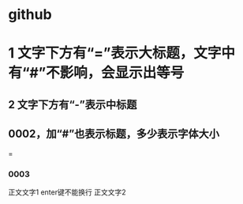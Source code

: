 # github
1 文字下方有“=”表示大标题，文字中有“#”不影响，会显示出等号
==
2 文字下方有“-”表示中标题
-
## 0002，加“#”也表示标题，多少表示字体大小
=
### 0003
正文文字1
enter键不能换行
正文文字2
